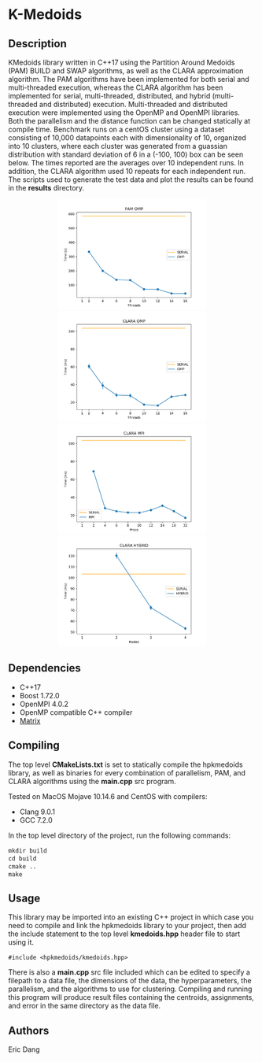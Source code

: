 # K-Medoids

## Description
KMedoids library written in C++17 using the Partition Around Medoids (PAM) BUILD and SWAP algorithms, as well as the CLARA approximation algorithm. The PAM algorithms have been implemented for both serial and multi-threaded execution, whereas the CLARA algorithm has been implemented for serial, multi-threaded, distributed, and hybrid (multi-threaded and distributed) execution. Multi-threaded and distributed execution were implemented using the OpenMP and OpenMPI libraries. Both the parallelism and the distance function can be changed statically at compile time. Benchmark runs on a centOS cluster using a dataset consisting of 10,000 datapoints each with dimensionality of 10, organized into 10 clusters, where each cluster was generated from a guassian distribution with standard deviation of 6 in a (-100, 100) box can be seen below. The times reported are the averages over 10 independent runs. In addition, the CLARA algorithm used 10 repeats for each independent run. The scripts used to generate the test data and plot the results can be found in the __results__ directory.

<div style="text-align:center">
<img src="results/plots/omp_pam.png" width="300"/>
<img src="results/plots/omp_clara.png" width="300"/>
</div>
<div style="text-align:center">
<img src="results/plots/mpi_clara.png" width="300"/>
<img src="results/plots/hybrid_clara.png" width="300"/>
</div>

## Dependencies
- C++17
- Boost 1.72.0
- OpenMPI 4.0.2
- OpenMP compatible C++ compiler
- [Matrix](https://github.com/e-dang/Matrix)


## Compiling
The top level __CMakeLists.txt__ is set to statically compile the hpkmedoids library, as well as binaries for every combination of parallelism, PAM, and CLARA algorithms using the __main.cpp__ src program.

Tested on MacOS Mojave 10.14.6 and CentOS with compilers:
- Clang 9.0.1
- GCC 7.2.0

In the top level directory of the project, run the following commands:
```
mkdir build
cd build
cmake ..
make
```

## Usage
This library may be imported into an existing C++ project in which case you need to compile and link the hpkmedoids library to your project, then add the include statement to the top level __kmedoids.hpp__ header file to start using it.
```
#include <hpkmedoids/kmedoids.hpp>
```

There is also a __main.cpp__ src file included which can be edited to specify a filepath to a data file, the dimensions of the data, the hyperparameters, the parallelism, and the algorithms to use for clustering. Compiling and running this program will produce result files containing the centroids, assignments, and error in the same directory as the data file.

## Authors
Eric Dang